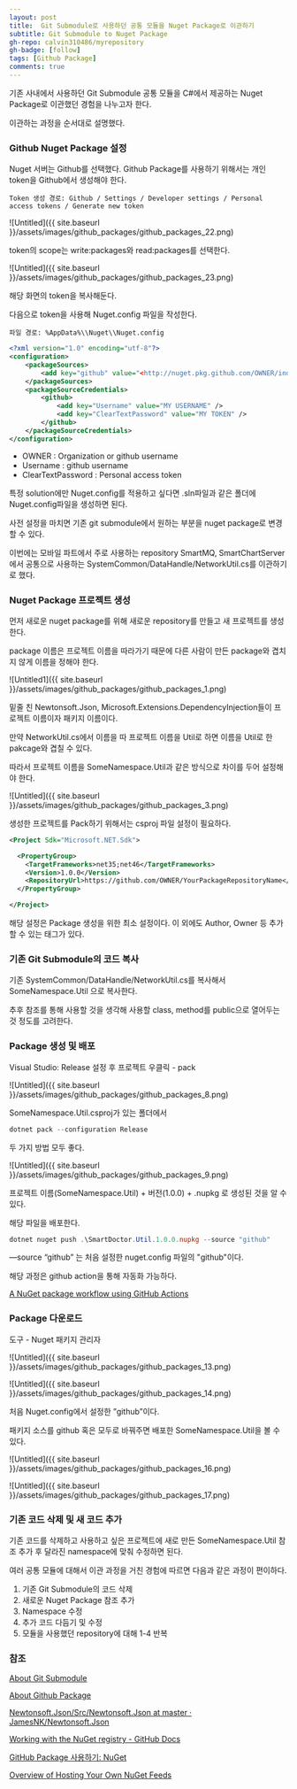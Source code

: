 ```yaml
---
layout: post
title:  Git Submodule로 사용하던 공통 모듈을 Nuget Package로 이관하기
subtitle: Git Submodule to Nuget Package
gh-repo: calvin310486/myrepository
gh-badge: [follow]
tags: [Github Package]
comments: true
---
```


기존 사내에서 사용하던 Git Submodule 공통 모듈을 C#에서 제공하는 Nuget Package로 이관했던 경험을 나누고자 한다.

이관하는 과정을 순서대로 설명했다.

### Github Nuget Package 설정

Nuget 서버는 Github를 선택했다. Github Package를 사용하기 위해서는 개인 token을 Github에서 생성해야 한다.

```
Token 생성 경로: Github / Settings / Developer settings / Personal access tokens / Generate new token
```

![Untitled]({{ site.baseurl }}/assets/images/github_packages/github_packages_22.png)

token의 scope는 write:packages와 read:packages를 선택한다.

![Untitled]({{ site.baseurl }}/assets/images/github_packages/github_packages_23.png)

해당 화면의 token을 복사해둔다.

다음으로 token을 사용해 Nuget.config 파일을 작성한다.

```
파일 경로: %AppData%\\Nuget\\Nuget.config
```

```xml
<?xml version="1.0" encoding="utf-8"?>
<configuration>
    <packageSources>
        <add key="github" value="<http://nuget.pkg.github.com/OWNER/index.json>" />
    </packageSources>
    <packageSourceCredentials>
        <github>
            <add key="Username" value="MY USERNAME" />
            <add key="ClearTextPassword" value="MY TOKEN" />
        </github>
    </packageSourceCredentials>
</configuration>
```

- OWNER : Organization or github username
- Username : github username
- ClearTextPassword : Personal access token

특정 solution에만 Nuget.config를 적용하고 싶다면 .sln파일과 같은 폴더에 Nuget.config파일을 생성하면 된다.

사전 설정을 마치면 기존 git submodule에서 원하는 부분을 nuget package로 변경할 수 있다.

이번에는 모바일 파트에서 주로 사용하는 repository SmartMQ, SmartChartServer에서 공통으로 사용하는 SystemCommon/DataHandle/NetworkUtil.cs를 이관하기로 했다.

### Nuget Package 프로젝트 생성

먼저 새로운 nuget package를 위해 새로운 repository를 만들고 새 프로젝트를 생성한다.

package 이름은 프로젝트 이름을 따라가기 때문에 다른 사람이 만든 package와 겹치지 않게 이름을 정해야 한다.

![Untitled1]({{ site.baseurl }}/assets/images/github_packages/github_packages_1.png)

밑줄 친 Newtonsoft.Json, Microsoft.Extensions.DependencyInjection들이 프로젝트 이름이자 패키지 이름이다.

만약 NetworkUtil.cs에서 이름을 따 프로젝트 이름을 Util로 하면 이름을 Util로 한 pakcage와 겹칠 수 있다.

따라서 프로젝트 이름을 SomeNamespace.Util과 같은 방식으로 차이를 두어 설정해야 한다.

![Untitled]({{ site.baseurl }}/assets/images/github_packages/github_packages_3.png)

생성한 프로젝트를 Pack하기 위해서는 csproj 파일 설정이 필요하다.

```xml
<Project Sdk="Microsoft.NET.Sdk">

  <PropertyGroup>
    <TargetFrameworks>net35;net46</TargetFrameworks>
    <Version>1.0.0</Version>
    <RepositoryUrl>https://github.com/OWNER/YourPackageRepositoryName</RepositoryUrl>
  </PropertyGroup>

</Project>
```

해당 설정은 Package 생성을 위한 최소 설정이다. 이 외에도 Author, Owner 등 추가할 수 있는 태그가 있다.

### 기존 Git Submodule의 코드 복사

기존 SystemCommon/DataHandle/NetworkUtil.cs를 복사해서 SomeNamespace.Util 으로 복사한다.

추후 참조를 통해 사용할 것을 생각해 사용할 class, method를 public으로 열어두는 것 정도를 고려한다.

### Package 생성 및 배포

Visual Studio: Release 설정 후 프로젝트 우클릭 - pack

![Untitled]({{ site.baseurl }}/assets/images/github_packages/github_packages_8.png)

SomeNamespace.Util.csproj가 있는 폴더에서

```powershell
dotnet pack --configuration Release
```

두 가지 방법 모두 좋다.

![Untitled]({{ site.baseurl }}/assets/images/github_packages/github_packages_9.png)

프로젝트 이름(SomeNamespace.Util) + 버전(1.0.0) + .nupkg 로 생성된 것을 알 수 있다.

해당 파일을 배포한다.

```powershell
dotnet nuget push .\SmartDoctor.Util.1.0.0.nupkg --source "github"
```
—source “github” 는 처음 설정한 nuget.config 파일의 "github"이다.

해당 과정은 github action을 통해 자동화 가능하다.

[A NuGet package workflow using GitHub Actions](https://acraven.medium.com/a-nuget-package-workflow-using-github-actions-7da8c6557863)

### Package 다운로드

도구 - Nuget 패키지 관리자 

![Untitled]({{ site.baseurl }}/assets/images/github_packages/github_packages_13.png)

![Untitled]({{ site.baseurl }}/assets/images/github_packages/github_packages_14.png)

처음 Nuget.config에서 설정한 ”github”이다.

패키지 소스를 github 혹은 모두로 바꿔주면 배포한 SomeNamespace.Util을 볼 수 있다.

![Untitled]({{ site.baseurl }}/assets/images/github_packages/github_packages_16.png)

![Untitled]({{ site.baseurl }}/assets/images/github_packages/github_packages_17.png)

### 기존 코드 삭제 및 새 코드 추가

기존 코드를 삭제하고 사용하고 싶은 프로젝트에 새로 만든 SomeNamespace.Util 참조 추가 후 달라진 namespace에 맞춰 수정하면 된다.

여러 공통 모듈에 대해서 이관 과정을 거친 경험에 따르면 다음과 같은 과정이 편이하다.

1. 기존 Git Submodule의 코드 삭제
2. 새로운 Nuget Package 참조 추가
3. Namespace 수정
4. 추가 코드 다듬기 및 수정
5. 모듈을 사용했던 repository에 대해 1-4 반복


### 참조

[About Git Submodule](https://sgc109.github.io/2020/07/16/git-submodule/)

[About Github Package](https://musma.github.io/2019/09/30/github-package-registry.html)

[Newtonsoft.Json/Src/Newtonsoft.Json at master · JamesNK/Newtonsoft.Json](https://github.com/JamesNK/Newtonsoft.Json/tree/master/Src/Newtonsoft.Json)

[Working with the NuGet registry - GitHub Docs](https://docs.github.com/en/packages/working-with-a-github-packages-registry/working-with-the-nuget-registry)

[GitHub Package 사용하기: NuGet](https://musma.github.io/2020/12/17/github-package-registry-nuget.html)

[Overview of Hosting Your Own NuGet Feeds](https://docs.microsoft.com/en-us/nuget/hosting-packages/overview)

